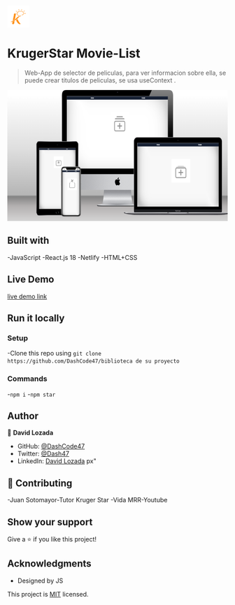 <img src="./image-removebg-preview%20(2).png" height="50px">

# KrugerStar Movie-List

> Web-App de selector de peliculas, para ver informacion sobre ella, se puede crear titulos de peliculas, se usa useContext .

<img src="./src/assets/mock.png" height="300px">

## Built with

-JavaScript
-React.js 18
-Netlify
-HTML+CSS

## Live Demo

[live demo link](https://biblioteca-rouge.vercel.app)

## Run it locally

### Setup

-Clone this repo using `git clone https://github.com/DashCode47/biblioteca de su proyecto`

### Commands

-`npm i` -`npm star`

## Author

👤 **David Lozada**

- GitHub: [@DashCode47](https://github.com/DashCode47)
- Twitter: [@Dash47](https://twitter.com/dash47)
- LinkedIn: [David Lozada](https://linkedin.com/in/david-lozada47)
  px"

## 🤝 Contributing

-Juan Sotomayor-Tutor Kruger Star
-Vida MRR-Youtube

## Show your support

Give a ⭐ if you like this project!

## Acknowledgments

- Designed by JS

This project is [MIT](./MIT.md) licensed.
